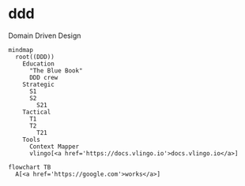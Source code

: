 # ddd
Domain Driven Design
```mermaid
mindmap
  root((DDD))
    Education
      "The Blue Book"
      DDD crew
    Strategic
      S1
      S2
        S21
    Tactical
      T1
      T2
        T21
    Tools
      Context Mapper
      vlingo[<a href='https://docs.vlingo.io'>docs.vlingo.io</a>]
```
```mermaid
flowchart TB
  A[<a href='https://google.com'>works</a>]
```
